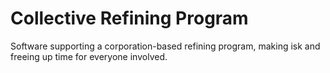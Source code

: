 Collective Refining Program
=========================

Software supporting a corporation-based refining program, making isk and freeing up time for everyone involved.

